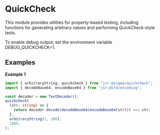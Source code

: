 # QuickCheck

This module provides utilities for property-based testing, including functions
for generating arbitrary values and performing QuickCheck-style tests.

To enable debug output, set the environment variable DEBUG_QUICKCHECK=1.

## Examples

**Example 1**

```ts
import { arbitraryString, quickcheck } from "jsr:@sigma/quickcheck";
import { decodeBase64, encodeBase64 } from "jsr:@std/encoding";

const decoder = new TextDecoder();
quickcheck(
  (str: string) => {
    return decoder.decode(decodeBase64(encodeBase64(str))) === str;
  },
  arbitraryString(1, 100),
  1000,
);
```
